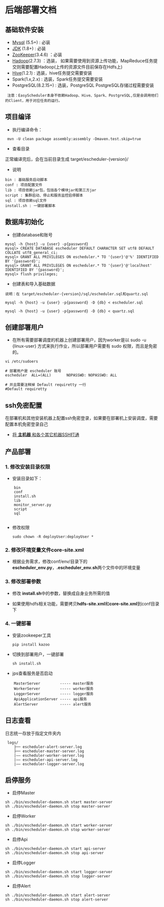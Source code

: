 # 后端部署文档


## 基础软件安装

 * [Mysql](https://blog.csdn.net/u011886447/article/details/79796802) (5.5+) :  必装
 * [JDK](https://www.oracle.com/technetwork/java/javase/downloads/index.html) (1.8+) :  必装
 * [ZooKeeper](https://www.jianshu.com/p/de90172ea680)(3.4.6) ：必装 
 * [Hadoop](https://blog.csdn.net/Evankaka/article/details/51612437)(2.7.3) ：选装， 如果需要使用到资源上传功能，MapReduce任务提交则需要配置Hadoop(上传的资源文件目前保存在Hdfs上)
 * [Hive](https://staroon.pro/2017/12/09/HiveInstall/)(1.2.1) :  选装，hive任务提交需要安装
 * Spark(1.x,2.x) : 选装，Spark任务提交需要安装
 * PostgreSQL(8.2.15+) : 选装，PostgreSQL PostgreSQL存储过程需要安装
 
```
 注意：EasyScheduler本身不依赖Hadoop、Hive、Spark、PostgreSQL,仅是会调用他们的Client，用于对应任务的运行。
```

## 项目编译

* 执行编译命令：

```
 mvn -U clean package assembly:assembly -Dmaven.test.skip=true
```

* 查看目录

正常编译完后，会在当前目录生成 target/escheduler-{version}/

- 说明

```
bin : 基础服务启动脚本
conf : 项目配置文件
lib : 项目依赖jar包，包括各个模块jar和第三方jar
script : 集群启动、停止和服务监控启停脚本
sql : 项目依赖sql文件
install.sh : 一键部署脚本
```

  

## 数据库初始化

* 创建database和账号

``` 
mysql -h {host} -u {user} -p{password}
mysql> CREATE DATABASE escheduler DEFAULT CHARACTER SET utf8 DEFAULT COLLATE utf8_general_ci;
mysql> GRANT ALL PRIVILEGES ON escheduler.* TO '{user}'@'%' IDENTIFIED BY '{password}';
mysql> GRANT ALL PRIVILEGES ON escheduler.* TO '{user}'@'localhost' IDENTIFIED BY '{password}';
mysql> flush privileges;
```

* 创建表和导入基础数据

```
说明：在 target/escheduler-{version}/sql/escheduler.sql和quartz.sql

mysql -h {host} -u {user} -p{password} -D {db} < escheduler.sql

mysql -h {host} -u {user} -p{password} -D {db} < quartz.sql
```


## 创建部署用户

- 在所有需要部署调度的机器上创建部署用户，因为worker是以 sudo -u {linux-user} 方式来执行作业，所以部署用户需要有 sudo 权限，而且是免密的。

```部署账号
vi /etc/sudoers

# 部署用户是 escheduler 账号
escheduler  ALL=(ALL)       NOPASSWD: NOPASSWD: ALL

# 并且需要注释掉 Default requiretty 一行
#Default requiretty
```

## ssh免密配置
 在部署机和其他安装机器上配置ssh免密登录，如果要在部署机上安装调度，需要配置本机免密登录自己
 
- [将 **主机器** 和各个其它机器SSH打通](http://geek.analysys.cn/topic/113)

## 产品部署

### 1. 修改安装目录权限

- 安装目录如下：

```
    bin
    conf
    install.sh
    lib
    monitor_server.py
    script
    sql
    
```
- 修改权限

    `sudo chown -R deployUser:deployUser *`

### 2. 修改环境变量文件core-site.xml

- 根据业务需求，修改conf/env/目录下的**escheduler_env.py**，**.escheduler_env.sh**两个文件中的环境变量

### 3. 修改部署参数


 - 修改 **install.sh**中的参数，替换成自身业务所需的值

 -  如果使用hdfs相关功能，需要拷贝**hdfs-site.xml**和**core-site.xml**到conf目录下

### 4. 一键部署

- 安装zookeeper工具 

   `pip install kazoo`

- 切换到部署用户，一键部署

    `sh install.sh` 

- jps查看服务是否启动

```aidl
    MasterServer         ----- master服务
    WorkerServer         ----- worker服务
    LoggerServer         ----- logger服务
    ApiApplicationServer ----- api服务
    AlertServer          ----- alert服务
```

## 日志查看
日志统一存放于指定文件夹内

```日志路径
 logs/
    ├── escheduler-alert-server.log
    ├── escheduler-master-server.log
    |—— escheduler-worker-server.log
    |—— escheduler-api-server.log
    |—— escheduler-logger-server.log
```
    
## 启停服务

* 启停Master

```启动master
sh ./bin/escheduler-daemon.sh start master-server
sh ./bin/escheduler-daemon.sh stop master-server
```

* 启停Worker

```
sh ./bin/escheduler-daemon.sh start worker-server
sh ./bin/escheduler-daemon.sh stop worker-server
```

* 启停Api

```
sh ./bin/escheduler-daemon.sh start api-server
sh ./bin/escheduler-daemon.sh stop api-server
```
* 启停Logger

```
sh ./bin/escheduler-daemon.sh start logger-server
sh ./bin/escheduler-daemon.sh stop logger-server
```
* 启停Alert

```
sh ./bin/escheduler-daemon.sh start alert-server
sh ./bin/escheduler-daemon.sh stop alert-server
```

